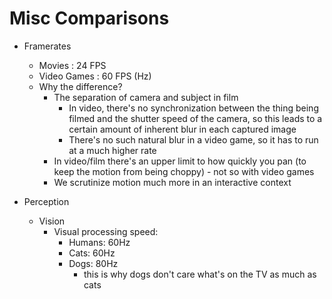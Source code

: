 Misc Comparisons
================

- Framerates
    - Movies : 24 FPS
    - Video Games : 60 FPS (Hz)
    - Why the difference?
        - The separation of camera and subject in film
            - In video, there's no synchronization between the thing being filmed and the shutter speed of the camera, so this leads to a certain amount of inherent blur in each captured image
            - There's no such natural blur in a video game, so it has to run at a much higher rate
        - In video/film there's an upper limit to how quickly you pan (to keep the motion from being choppy) - not so with video games
        - We scrutinize motion much more in an interactive context 
            
- Perception
    - Vision
        - Visual processing speed:
            - Humans: 60Hz
            - Cats: 60Hz
            - Dogs: 80Hz
                - this is why dogs don't care what's on the TV as much as cats 